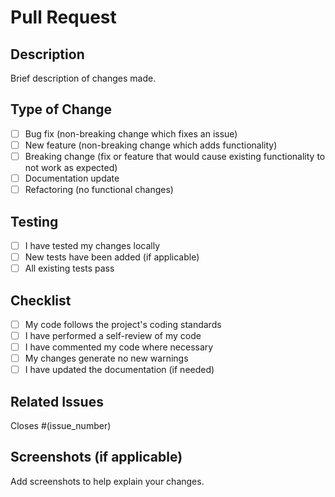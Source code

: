 # Pull Request

## Description
Brief description of changes made.

## Type of Change
- [ ] Bug fix (non-breaking change which fixes an issue)
- [ ] New feature (non-breaking change which adds functionality)  
- [ ] Breaking change (fix or feature that would cause existing functionality to not work as expected)
- [ ] Documentation update
- [ ] Refactoring (no functional changes)

## Testing
- [ ] I have tested my changes locally
- [ ] New tests have been added (if applicable)
- [ ] All existing tests pass

## Checklist
- [ ] My code follows the project's coding standards
- [ ] I have performed a self-review of my code
- [ ] I have commented my code where necessary
- [ ] My changes generate no new warnings
- [ ] I have updated the documentation (if needed)

## Related Issues
Closes #(issue_number)

## Screenshots (if applicable)
Add screenshots to help explain your changes.